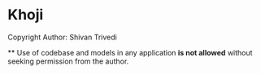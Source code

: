 # Khoji
Copyright Author: Shivan Trivedi
<br />
<p>** Use of codebase and models in any application <b>is not allowed</b> without seeking permission from the author.</p>
